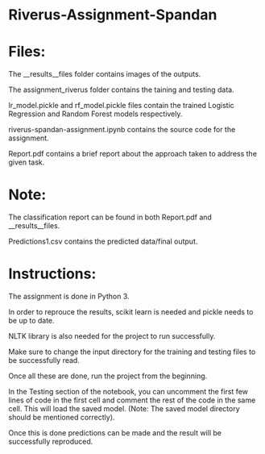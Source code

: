 # Riverus-Assignment-Spandan

# Files:

 The __results__files folder contains images of the outputs.

 The assignment_riverus folder contains the taining and testing data.

 lr_model.pickle and rf_model.pickle files contain the trained Logistic Regression and Random Forest models respectively.

 riverus-spandan-assignment.ipynb contains the source code for the assignment.

 Report.pdf contains a brief report about the approach taken to address the given task.

# Note: 

The classification report can be found in both Report.pdf and __results__files.

Predictions1.csv contains the predicted data/final output.

# Instructions:

The assignment is done in Python 3.

In order to reprouce the results, scikit learn is needed and pickle needs to be up to date.

NLTK library is also needed for the project to run successfully.

Make sure to change the input directory for the training and testing files to be successfully read.

Once all these are done, run the project from the beginning. 

In the Testing section of the notebook, you can uncomment the first few lines of code in the first cell and comment the rest of the code in the same cell. This will load the saved model. (Note: The saved model directory should be mentioned correctly).

Once this is done predictions can be made and the result will be successfully reproduced.
